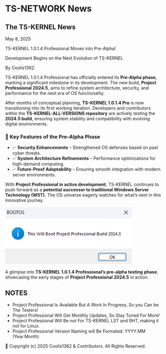 # TS-NETWORK News  

## The TS-KERNEL News  

May 8, 2025  

TS-KERNEL 1.0.1.4 Professional Moves into Pre-Alpha!  

Development Begins on the Next Evolution of TS-KERNEL  

By Coolis1362  

TS-KERNEL 1.0.1.4 Professional has officially entered its **Pre-Alpha phase**, marking a significant milestone in its development. The new build, **Project Professional 2024.5**, aims to refine system architecture, security, and performance for the next era of OS functionality.  

After months of conceptual planning, **TS-KERNEL 1.0.1.4 Pro** is now transitioning into its first working iteration. Developers and contributors within the **TS-KERNEL-ALL-VERSIONS repository** are actively testing the **2024.5 build**, ensuring system stability and compatibility with evolving digital environments.  

### 🔹 Key Features of the Pre-Alpha Phase  
- ✅ **Security Enhancements** – Strengthened OS defenses based on past cyber threats.  
- ✅ **System Architecture Refinements** – Performance optimizations for high-demand computing.  
- ✅ **Future-Proof Adaptability** – Ensuring smooth integration with modern server environments.  

With **Project Professional in active development**, TS-KERNEL continues to push forward as a **potential successor to traditional Windows Server Technology (WST).** The OS universe eagerly watches for what’s next in this innovative journey.

![Project Professional Leak](https://github.com/Coolis1362/TS-NETWORK/blob/NEWS/SECTIONS/TS-KENREL%20NEWS/NEWS/NEWS%205-8-2025/pictures/Screenshot%202025-05-08%20162218.png)

A glimpse into **TS-KERNEL 1.0.1.4 Professional’s pre-alpha testing phase**, showcasing the early stages of **Project Professional 2024.5** in action.  

## NOTES

- Project Professional Is Available But A Work In Progress, So you Can be The Testers!
- Project Professional Will Get Monthly Updates, So Stay Tuned For More!
- Project Professional Will Be not For TS-KERNEL LST and RHT, making it not for Linux.
- Project Professional Version Naming will Be Formated: YYYY.MM (Year.Month)

🔐 Copyright (c) 2025 Coolis1362 & Contributors. All Rights Reserved.  
